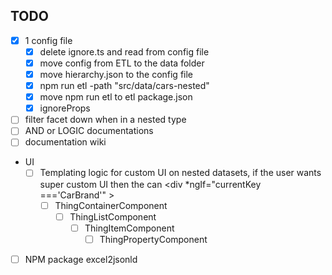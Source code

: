 TODO
----

- [X] 1 config file 
   - [X] delete ignore.ts and read from config file
   - [X] move config from ETL to the data folder
   - [X] move hierarchy.json to the config file
   - [X] npm run etl -path "src/data/cars-nested" 
   - [X] move npm run etl to etl package.json
   - [X] ignoreProps
- [ ] filter facet down when in a nested type
- [ ] AND or LOGIC documentations
- [ ] documentation wiki 

- UI
  - [ ] Templating logic for custom UI on nested datasets, if the user wants super custom UI then the can <div *ngIf="currentKey ==='CarBrand'" > <app-brand-component data="currentData"><app-brand-component> </div>
      - [ ] ThingContainerComponent
         - [ ]  ThingListComponent
            - [ ] ThingItemComponent
               - [ ] ThingPropertyComponent

- [ ] NPM package excel2jsonld